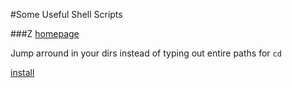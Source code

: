 #Some Useful Shell Scripts

###Z
[homepage](https://github.com/rupa/z)

Jump arround in your dirs instead of typing out entire paths for `cd`

[install](https://github.com/rupa/z/blob/master/README#L48-L68)
